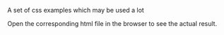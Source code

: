 A set of css examples which may be used a lot

Open the corresponding html file in the browser to see the actual result.